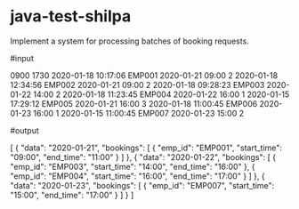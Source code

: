 # java-test-shilpa
Implement a system for processing batches of booking requests.

#input

0900 1730
2020-01-18 10:17:06 EMP001
2020-01-21 09:00 2
2020-01-18 12:34:56 EMP002
2020-01-21 09:00 2
2020-01-18 09:28:23 EMP003
2020-01-22 14:00 2
2020-01-18 11:23:45 EMP004
2020-01-22 16:00 1
2020-01-15 17:29:12 EMP005
2020-01-21 16:00 3
2020-01-18 11:00:45 EMP006
2020-01-23 16:00 1
2020-01-15 11:00:45 EMP007
2020-01-23 15:00 2


#output

[
{
"data": "2020-01-21",
"bookings": [
{
"emp_id": "EMP001",
"start_time": "09:00",
"end_time": "11:00"
}
]
},
{
"data": "2020-01-22",
"bookings": [
{
"emp_id": "EMP003",
"start_time": "14:00",
"end_time": "16:00"
},
{
"emp_id": "EMP004",
"start_time": "16:00",
"end_time": "17:00"
}
]
},
{
"data": "2020-01-23",
"bookings": [
{
"emp_id": "EMP007",
"start_time": "15:00",
"end_time": "17:00"
}
]
}
]